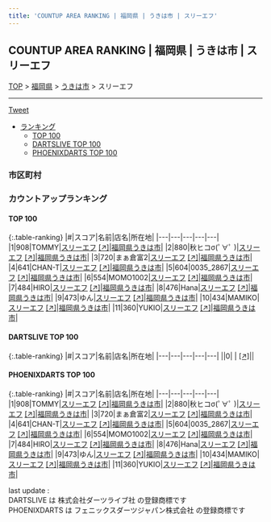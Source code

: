 ```yaml
---
title: 'COUNTUP AREA RANKING | 福岡県 | うきは市 | スリーエフ'
---
```

## COUNTUP AREA RANKING | 福岡県 | うきは市 | スリーエフ

[TOP](/darts/rank/) > [福岡県](/darts/rank/福岡県/) > [うきは市](/darts/rank/福岡県/うきは市/) > スリーエフ

___

<a href="https://twitter.com/share?ref_src=twsrc%5Etfw" data-text="COUNTUP AREA RANKING | 福岡県うきは市スリーエフ" class="twitter-share-button" data-hashtags="DARTSLIVE,PHOENIXDARTS,darts,ダーツ" data-show-count="false">Tweet</a>

* [ランキング](#カウントアップランキング)
    * [TOP 100](#top-100)
    * [DARTSLIVE TOP 100](#dartslive-top-100)
    * [PHOENIXDARTS TOP 100](#phoenixdarts-top-100)

### 市区町村

<ul>

</ul>

### カウントアップランキング

#### TOP 100



{:.table-ranking}
|#|スコア|名前|店名|所在地|
|---|---|---|---|---|
|1|908|<span class="rank-name-pd">TOMMY</span>|<a href="/darts/rank/shops/90157.html">スリーエフ</a> <a href="https://vs.phoenixdarts.com/jp/shop/shopDetailInfo/s_90157?s_seq=90157">[↗]</a>|<a href="/darts/rank/福岡県/うきは市">福岡県うきは市</a>|
|2|880|<span class="rank-name-pd">秋ヒコσ(ﾟ∀ﾟ )</span>|<a href="/darts/rank/shops/90157.html">スリーエフ</a> <a href="https://vs.phoenixdarts.com/jp/shop/shopDetailInfo/s_90157?s_seq=90157">[↗]</a>|<a href="/darts/rank/福岡県/うきは市">福岡県うきは市</a>|
|3|720|<span class="rank-name-pd">まぁ倉富2</span>|<a href="/darts/rank/shops/90157.html">スリーエフ</a> <a href="https://vs.phoenixdarts.com/jp/shop/shopDetailInfo/s_90157?s_seq=90157">[↗]</a>|<a href="/darts/rank/福岡県/うきは市">福岡県うきは市</a>|
|4|641|<span class="rank-name-pd">CHAN-T</span>|<a href="/darts/rank/shops/90157.html">スリーエフ</a> <a href="https://vs.phoenixdarts.com/jp/shop/shopDetailInfo/s_90157?s_seq=90157">[↗]</a>|<a href="/darts/rank/福岡県/うきは市">福岡県うきは市</a>|
|5|604|<span class="rank-name-pd">0035_2867</span>|<a href="/darts/rank/shops/90157.html">スリーエフ</a> <a href="https://vs.phoenixdarts.com/jp/shop/shopDetailInfo/s_90157?s_seq=90157">[↗]</a>|<a href="/darts/rank/福岡県/うきは市">福岡県うきは市</a>|
|6|554|<span class="rank-name-pd">MOMO1002</span>|<a href="/darts/rank/shops/90157.html">スリーエフ</a> <a href="https://vs.phoenixdarts.com/jp/shop/shopDetailInfo/s_90157?s_seq=90157">[↗]</a>|<a href="/darts/rank/福岡県/うきは市">福岡県うきは市</a>|
|7|484|<span class="rank-name-pd">HIRO</span>|<a href="/darts/rank/shops/90157.html">スリーエフ</a> <a href="https://vs.phoenixdarts.com/jp/shop/shopDetailInfo/s_90157?s_seq=90157">[↗]</a>|<a href="/darts/rank/福岡県/うきは市">福岡県うきは市</a>|
|8|476|<span class="rank-name-pd">Hana</span>|<a href="/darts/rank/shops/90157.html">スリーエフ</a> <a href="https://vs.phoenixdarts.com/jp/shop/shopDetailInfo/s_90157?s_seq=90157">[↗]</a>|<a href="/darts/rank/福岡県/うきは市">福岡県うきは市</a>|
|9|473|<span class="rank-name-pd">ゆん</span>|<a href="/darts/rank/shops/90157.html">スリーエフ</a> <a href="https://vs.phoenixdarts.com/jp/shop/shopDetailInfo/s_90157?s_seq=90157">[↗]</a>|<a href="/darts/rank/福岡県/うきは市">福岡県うきは市</a>|
|10|434|<span class="rank-name-pd">MAMIKO</span>|<a href="/darts/rank/shops/90157.html">スリーエフ</a> <a href="https://vs.phoenixdarts.com/jp/shop/shopDetailInfo/s_90157?s_seq=90157">[↗]</a>|<a href="/darts/rank/福岡県/うきは市">福岡県うきは市</a>|
|11|360|<span class="rank-name-pd">YUKIO</span>|<a href="/darts/rank/shops/90157.html">スリーエフ</a> <a href="https://vs.phoenixdarts.com/jp/shop/shopDetailInfo/s_90157?s_seq=90157">[↗]</a>|<a href="/darts/rank/福岡県/うきは市">福岡県うきは市</a>|


#### DARTSLIVE TOP 100



{:.table-ranking}
|#|スコア|名前|店名|所在地|
|---|---|---|---|---|
||0|<span class="rank-name-dl"> </span>|<a href="/darts/rank/shops/.html"></a> <a href="">[↗]</a>|<a href="/darts/rank//"></a>|


#### PHOENIXDARTS TOP 100



{:.table-ranking}
|#|スコア|名前|店名|所在地|
|---|---|---|---|---|
|1|908|<span class="rank-name-pd">TOMMY</span>|<a href="/darts/rank/shops/90157.html">スリーエフ</a> <a href="https://vs.phoenixdarts.com/jp/shop/shopDetailInfo/s_90157?s_seq=90157">[↗]</a>|<a href="/darts/rank/福岡県/うきは市">福岡県うきは市</a>|
|2|880|<span class="rank-name-pd">秋ヒコσ(ﾟ∀ﾟ )</span>|<a href="/darts/rank/shops/90157.html">スリーエフ</a> <a href="https://vs.phoenixdarts.com/jp/shop/shopDetailInfo/s_90157?s_seq=90157">[↗]</a>|<a href="/darts/rank/福岡県/うきは市">福岡県うきは市</a>|
|3|720|<span class="rank-name-pd">まぁ倉富2</span>|<a href="/darts/rank/shops/90157.html">スリーエフ</a> <a href="https://vs.phoenixdarts.com/jp/shop/shopDetailInfo/s_90157?s_seq=90157">[↗]</a>|<a href="/darts/rank/福岡県/うきは市">福岡県うきは市</a>|
|4|641|<span class="rank-name-pd">CHAN-T</span>|<a href="/darts/rank/shops/90157.html">スリーエフ</a> <a href="https://vs.phoenixdarts.com/jp/shop/shopDetailInfo/s_90157?s_seq=90157">[↗]</a>|<a href="/darts/rank/福岡県/うきは市">福岡県うきは市</a>|
|5|604|<span class="rank-name-pd">0035_2867</span>|<a href="/darts/rank/shops/90157.html">スリーエフ</a> <a href="https://vs.phoenixdarts.com/jp/shop/shopDetailInfo/s_90157?s_seq=90157">[↗]</a>|<a href="/darts/rank/福岡県/うきは市">福岡県うきは市</a>|
|6|554|<span class="rank-name-pd">MOMO1002</span>|<a href="/darts/rank/shops/90157.html">スリーエフ</a> <a href="https://vs.phoenixdarts.com/jp/shop/shopDetailInfo/s_90157?s_seq=90157">[↗]</a>|<a href="/darts/rank/福岡県/うきは市">福岡県うきは市</a>|
|7|484|<span class="rank-name-pd">HIRO</span>|<a href="/darts/rank/shops/90157.html">スリーエフ</a> <a href="https://vs.phoenixdarts.com/jp/shop/shopDetailInfo/s_90157?s_seq=90157">[↗]</a>|<a href="/darts/rank/福岡県/うきは市">福岡県うきは市</a>|
|8|476|<span class="rank-name-pd">Hana</span>|<a href="/darts/rank/shops/90157.html">スリーエフ</a> <a href="https://vs.phoenixdarts.com/jp/shop/shopDetailInfo/s_90157?s_seq=90157">[↗]</a>|<a href="/darts/rank/福岡県/うきは市">福岡県うきは市</a>|
|9|473|<span class="rank-name-pd">ゆん</span>|<a href="/darts/rank/shops/90157.html">スリーエフ</a> <a href="https://vs.phoenixdarts.com/jp/shop/shopDetailInfo/s_90157?s_seq=90157">[↗]</a>|<a href="/darts/rank/福岡県/うきは市">福岡県うきは市</a>|
|10|434|<span class="rank-name-pd">MAMIKO</span>|<a href="/darts/rank/shops/90157.html">スリーエフ</a> <a href="https://vs.phoenixdarts.com/jp/shop/shopDetailInfo/s_90157?s_seq=90157">[↗]</a>|<a href="/darts/rank/福岡県/うきは市">福岡県うきは市</a>|
|11|360|<span class="rank-name-pd">YUKIO</span>|<a href="/darts/rank/shops/90157.html">スリーエフ</a> <a href="https://vs.phoenixdarts.com/jp/shop/shopDetailInfo/s_90157?s_seq=90157">[↗]</a>|<a href="/darts/rank/福岡県/うきは市">福岡県うきは市</a>|


<div class="footer border-top border-gray-light mt-5 pt-3 text-right text-gray">
    last update : <span style="font-weight: italic" id="foot_last_modified"></span><br />
    DARTSLIVE は 株式会社ダーツライブ社 の登録商標です<br />
    PHOENIXDARTS は フェニックスダーツジャパン株式会社 の登録商標です<br />
</div>

<script src="https://cdnjs.cloudflare.com/ajax/libs/jquery.tablesorter/2.31.3/js/jquery.tablesorter.min.js" integrity="sha512-qzgd5cYSZcosqpzpn7zF2ZId8f/8CHmFKZ8j7mU4OUXTNRd5g+ZHBPsgKEwoqxCtdQvExE5LprwwPAgoicguNg==" crossorigin="anonymous" referrerpolicy="no-referrer"></script>
<link rel="stylesheet" href="https://cdnjs.cloudflare.com/ajax/libs/jquery.tablesorter/2.31.3/css/theme.default.min.css" integrity="sha512-wghhOJkjQX0Lh3NSWvNKeZ0ZpNn+SPVXX1Qyc9OCaogADktxrBiBdKGDoqVUOyhStvMBmJQ8ZdMHiR3wuEq8+w==" crossorigin="anonymous" referrerpolicy="no-referrer" />
<script>
$(function() {
    $(".table-ranking").tablesorter({sortList:[[0, 0]]});
    $("#foot_last_modified").text(formatDate(new Date(document.lastModified), 'yyyy-MM-dd HH:mm:ss'));
});
</script>

<script async src="https://platform.twitter.com/widgets.js" charset="utf-8"></script>